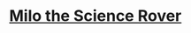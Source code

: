 # [Milo the Science Rover](https://education.lego.com/en-us/lessons/wedo-2-science/getting-started-project-a)
